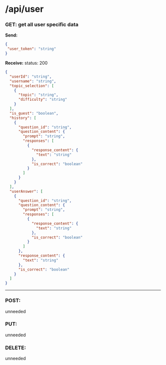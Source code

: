 # **/api/user**
<!-- ! ADD ROUTE DESCRIPTION HERE -->


### GET: get all user specific data

**Send:** 
```JSON
{
 "user_token": "string"
}
```

**Receive:** status: 200
```JSON
{
  "userId": "string",
  "username": "string",
  "topic_selection": [
    {
      "topic": "string",
      "difficulty": "string"
    }
  ],
  "is_guest": "boolean",
  "history": [
    {
      "question_id": "string",
      "question_content": {
        "prompt": "string",
        "responses": [
          {
            "response_content": {
              "text": "string"
            },
            "is_correct": "boolean"
          }
        ]
      }
    }
  ],
  "userAnswer": [
    {
      "question_id": "string",
      "question_content": {
        "prompt": "string",
        "responses": [
          {
            "response_content": {
              "text": "string"
            },
            "is_correct": "boolean"
          }
        ]
      },
      "response_content": {
        "text": "string"
      },
      "is_correct": "boolean"
    }
  ]
}
```
---

### POST:
unneeded


### PUT:
unneeded

### DELETE:
unneeded
